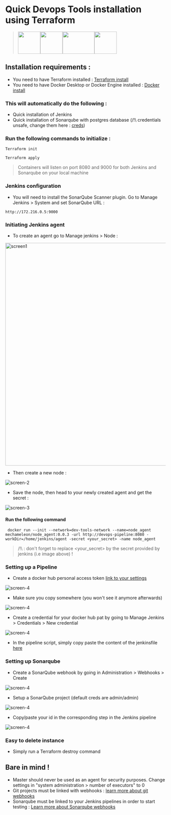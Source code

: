 # Quick Devops Tools installation using Terraform

><img src="./assets/svg/assets.svg" width="70" height="70"><img src="./assets/svg/jenkins.svg" width="70" height="70"><img src="./assets/svg/sonarqube-svgrepo-com.svg" width="100" height="70"><img src="./assets/svg/terralogo.svg" width="70" height="70">

## Installation requirements :

- You need to have Terraform installed : [Terraform install](https://developer.hashicorp.com/terraform/tutorials/docker-get-started/install-cli)
- You need to have Docker Desktop or Docker Engine installed : [Docker install](https://docs.docker.com/engine/install/)

### This will automatically do the following :

- Quick installation of Jenkins
- Quick installation of Sonarqube with postgres database (/!\ credentials unsafe, change them here : [creds](./modules/variables.tf))

### Run the following commands to initialize :
```
Terraform init
```
```
Terraform apply
```

> Containers will listen on port 8080 and 9000 for both Jenkins and Sonarqube on your local machine

### Jenkins configuration

- You will need to install the SonarQube Scanner plugin. Go to Manage Jenkins > System and set SonarQube URL :

```
http://172.216.0.5:9000

```

### Initiating Jenkins agent

- To create an agent go to Manage jenkins > Node :

<img src="./assets/img/screen-4.png" alt="screen1" width="700px" />

- Then create a new node :

![screen-2](./assets/img/screen-1.png)

- Save the node, then head to your newly created agent and get the secret :

![screen-3](./assets/img/screen-3.png)

#### Run the following command

```
 docker run --init --network=dev-tools-network --name=node_agent mechameleon/node_agent:0.0.3 -url http://devops-pipeline:8080 -workDir=/home/jenkins/agent -secret <your_secret> -name node_agent
```
> /!\ : don't forget to replace <your_secret> by the secret provided by jenkins (i.e image above) !

### Setting up a Pipeline

- Create a docker hub personal access token [link to your settings](https://hub.docker.com/settings/general)

![screen-4](./assets/img/access_token_docker.jpg)

- Make sure you copy somewhere (you won't see it anymore afterwards)

![screen-4](./assets/img/access_token_docker_2.jpg)

- Create a credential for your docker hub pat by going to Manage Jenkins > Credentials > New credential

![screen-4](./assets/img/creds_jenkins.png)

- In the pipeline script, simply copy paste the content of the jenkinsfile [here](https://github.com/Manianise/spiritsPresentation)

### Setting up Sonarqube

- Create a SonarQube webhook by going in Administration > Webhooks > Create

![screen-4](./assets/img/sonar-wh.png)

- Setup a SonarQube project (default creds are admin/admin)

![screen-4](./assets/img/sonar-screen1.png)

- Copy/paste your id in the corresponding step in the Jenkins pipeline

![screen-4](./assets/img/sonar-s2.jpg)

### Easy to delete instance

- Simply run a Terraform destroy command

## Bare in mind !

- Master should never be used as an agent for security purposes. Change settings in "system administration > number of executors" to 0
- Git projects must be linked with webhooks : [learn more about git webhooks](https://docs.github.com/en/webhooks/using-webhooks/creating-webhooks)
- Sonarqube must be linked to your Jenkins pipelines in order to start testing : [Learn more about Sonarqube webhooks](https://docs.sonarsource.com/sonarqube/latest/project-administration/webhooks/)